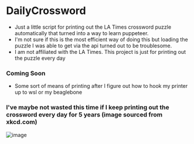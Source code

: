 # DailyCrossword

- Just a little script for printing out the LA Times crossword puzzle automatically that turned into a way to learn puppeteer.
- I'm not sure if this is the most efficient way of doing this but loading the puzzle I was able to get via the api turned out to be troublesome.
- I am not affiliated with the LA Times. This project is just for printing out the puzzle every day

### Coming Soon
- Some sort of means of printing after I figure out how to hook my printer up to wsl or my beaglebone

### I've maybe not wasted this time if I keep printing out the crossword every day for 5 years (image sourced from xkcd.com)
![image](https://imgs.xkcd.com/comics/is_it_worth_the_time.png)